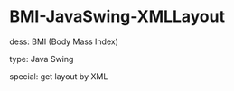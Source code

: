 # BMI-JavaSwing-XMLLayout
dess: BMI (Body Mass Index)

type: Java Swing

special: get layout by XML
